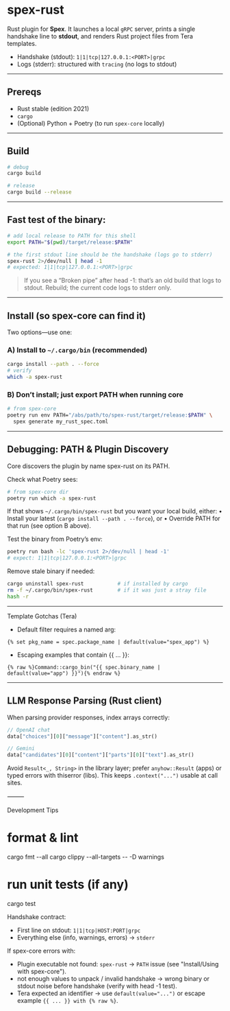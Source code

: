 # spex-rust

Rust plugin for **Spex**. It launches a local `gRPC` server, prints a single handshake line to **stdout**, and renders Rust project files from Tera templates.

- Handshake (stdout): `1|1|tcp|127.0.0.1:<PORT>|grpc`
- Logs (stderr): structured with `tracing` (no logs to stdout)

---

## Prereqs

- Rust stable (edition 2021)
- `cargo`
- (Optional) Python + Poetry (to run `spex-core` locally)

---

## Build

```bash
# debug
cargo build

# release
cargo build --release
```

--- 

## Fast test of the binary:

```bash
# add local release to PATH for this shell
export PATH="$(pwd)/target/release:$PATH"

# the first stdout line should be the handshake (logs go to stderr)
spex-rust 2>/dev/null | head -1
# expected: 1|1|tcp|127.0.0.1:<PORT>|grpc
```
> If you see a “Broken pipe” after head -1: that’s an old build that logs to stdout. Rebuild; the current code logs to stderr only.

---

## Install (so spex-core can find it)

Two options—use one:

### A) Install to `~/.cargo/bin` (recommended)
```bash
cargo install --path . --force
# verify
which -a spex-rust
```

### B) Don’t install; just export PATH when running core
```bash
# from spex-core
poetry run env PATH="/abs/path/to/spex-rust/target/release:$PATH" \
  spex generate my_rust_spec.toml
```

---

## Debugging: PATH & Plugin Discovery

Core discovers the plugin by name spex-rust on its PATH.

Check what Poetry sees:
```bash
# from spex-core dir
poetry run which -a spex-rust
```
If that shows `~/.cargo/bin/spex-rust` but you want your local build, either:
    •   Install your latest (`cargo install --path . --force`), or
    •   Override PATH for that run (see option B above).

Test the binary from Poetry’s env:
```bash
poetry run bash -lc 'spex-rust 2>/dev/null | head -1'
# expect: 1|1|tcp|127.0.0.1:<PORT>|grpc
```
Remove stale binary if needed:
```bash
cargo uninstall spex-rust           # if installed by cargo
rm -f ~/.cargo/bin/spex-rust        # if it was just a stray file
hash -r
```

---

Template Gotchas (Tera)
- Default filter requires a named arg:
```
{% set pkg_name = spec.package_name | default(value="spex_app") %}
```

- Escaping examples that contain {{ ... }}:
```
{% raw %}Command::cargo_bin("{{ spec.binary_name | default(value="app") }}"){% endraw %}
```

---

## LLM Response Parsing (Rust client)

When parsing provider responses, index arrays correctly:
```rust
// OpenAI chat
data["choices"][0]["message"]["content"].as_str()

// Gemini
data["candidates"][0]["content"]["parts"][0]["text"].as_str()
```

Avoid `Result<_, String>` in the library layer; prefer `anyhow::Result` (apps) or typed errors with thiserror (libs). This keeps `.context("...")` usable at call sites.

⸻

Development Tips

# format & lint
cargo fmt --all
cargo clippy --all-targets -- -D warnings

# run unit tests (if any)
cargo test

Handshake contract:
- First line on stdout: `1|1|tcp|HOST:PORT|grpc`
- Everything else (info, warnings, errors) → `stderr`

If spex-core errors with:
- Plugin executable not found: `spex-rust` → `PATH` issue (see "Install/Using with spex-core").
- not enough values to unpack / invalid handshake → wrong binary or stdout noise before handshake (verify with head -1 test).
- Tera expected an identifier → use `default(value="...")` or escape example `{{ ... }} with {% raw %}`.
